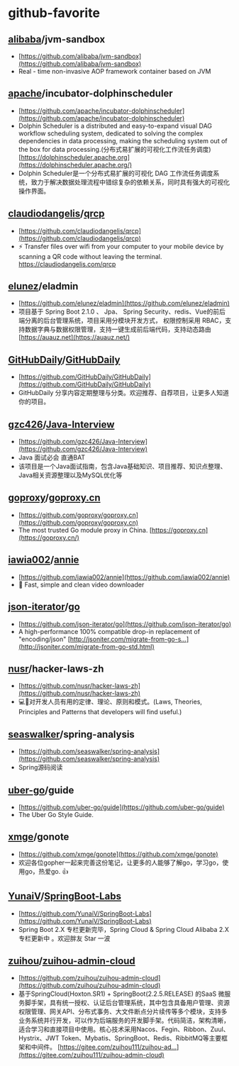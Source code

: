 # github-favorite

## [alibaba](https://github.com/alibaba)/**jvm-sandbox**

- [https://github.com/alibaba/jvm-sandbox](https://github.com/alibaba/jvm-sandbox)
- Real - time non-invasive AOP framework container based on JVM

## [apache](https://github.com/apache)/**incubator-dolphinscheduler**

- [https://github.com/apache/incubator-dolphinscheduler](https://github.com/apache/incubator-dolphinscheduler)
- Dolphin Scheduler is a distributed and easy-to-expand visual DAG workflow scheduling system, dedicated to solving the complex dependencies in data processing, making the scheduling system out of the box for data processing.(分布式易扩展的可视化工作流任务调度) [https://dolphinscheduler.apache.org](https://dolphinscheduler.apache.org/)
- Dolphin Scheduler是一个分布式易扩展的可视化 DAG 工作流任务调度系统，致力于解决数据处理流程中错综复杂的依赖关系，同时具有强大的可视化操作界面。

## [claudiodangelis](https://github.com/claudiodangelis)/**[qrcp](https://github.com/claudiodangelis/qrcp)**

- [https://github.com/claudiodangelis/qrcp](https://github.com/claudiodangelis/qrcp)
- ⚡ Transfer files over wifi from your computer to your mobile device by scanning a QR code without leaving the terminal. https://claudiodangelis.com/qrcp

## [elunez](https://github.com/elunez)/**eladmin**

- [https://github.com/elunez/eladmin](https://github.com/elunez/eladmin)
- 项目基于 Spring Boot 2.1.0 、 Jpa、 Spring Security、redis、Vue的前后端分离的后台管理系统，项目采用分模块开发方式， 权限控制采用 RBAC，支持数据字典与数据权限管理，支持一键生成前后端代码，支持动态路由 [https://auauz.net](https://auauz.net/)

## [GitHubDaily](https://github.com/GitHubDaily)/**[GitHubDaily](https://github.com/GitHubDaily/GitHubDaily)**

- [https://github.com/GitHubDaily/GitHubDaily](https://github.com/GitHubDaily/GitHubDaily)
-  GitHubDaily 分享内容定期整理与分类。欢迎推荐、自荐项目，让更多人知道你的项目。

## [gzc426](https://github.com/gzc426)/**[Java-Interview](https://github.com/gzc426/Java-Interview)**

- [https://github.com/gzc426/Java-Interview](https://github.com/gzc426/Java-Interview)
- Java 面试必会 直通BAT
- 该项目是一个Java面试指南，包含Java基础知识、项目推荐、知识点整理、Java相关资源整理以及MySQL优化等

## [goproxy](https://github.com/goproxy)/**[goproxy.cn](https://github.com/goproxy/goproxy.cn)**

- [https://github.com/goproxy/goproxy.cn](https://github.com/goproxy/goproxy.cn)
- The most trusted Go module proxy in China. [https://goproxy.cn](https://goproxy.cn/)

## [iawia002](https://github.com/iawia002)/**[annie](https://github.com/iawia002/annie)**

- [https://github.com/iawia002/annie](https://github.com/iawia002/annie)
- 👾 Fast, simple and clean video downloader

## [json-iterator](https://github.com/json-iterator)/**[go](https://github.com/json-iterator/go)**

- [https://github.com/json-iterator/go](https://github.com/json-iterator/go)
- A high-performance 100% compatible drop-in replacement of "encoding/json" [http://jsoniter.com/migrate-from-go-s…](http://jsoniter.com/migrate-from-go-std.html)

## [nusr](https://github.com/nusr)/**hacker-laws-zh**

- [https://github.com/nusr/hacker-laws-zh](https://github.com/nusr/hacker-laws-zh)
- 💻📖对开发人员有用的定律、理论、原则和模式。(Laws, Theories, Principles and Patterns that developers will find useful.)

## [seaswalker](https://github.com/seaswalker)/**spring-analysis**

- [https://github.com/seaswalker/spring-analysis](https://github.com/seaswalker/spring-analysis)
- Spring源码阅读

## [uber-go](https://github.com/uber-go)/**guide**

- [https://github.com/uber-go/guide](https://github.com/uber-go/guide)
- The Uber Go Style Guide.

## [xmge](https://github.com/xmge)/**gonote**

- [https://github.com/xmge/gonote](https://github.com/xmge/gonote)
- 欢迎各位gopher一起来完善这份笔记，让更多的人能够了解go，学习go，使用go，热爱go. 👍

## [YunaiV](https://github.com/YunaiV)/**[SpringBoot-Labs](https://github.com/YunaiV/SpringBoot-Labs)**

- [https://github.com/YunaiV/SpringBoot-Labs](https://github.com/YunaiV/SpringBoot-Labs)
- Spring Boot 2.X 专栏更新完毕，Spring Cloud & Spring Cloud Alibaba 2.X 专栏更新中 。欢迎胖友 Star 一波

## [zuihou](https://github.com/zuihou)/**[zuihou-admin-cloud](https://github.com/zuihou/zuihou-admin-cloud)**

- [https://github.com/zuihou/zuihou-admin-cloud](https://github.com/zuihou/zuihou-admin-cloud)
- 基于SpringCloud(Hoxton.SR1) + SpringBoot(2.2.5.RELEASE) 的SaaS 微服务脚手架，具有统一授权、认证后台管理系统，其中包含具备用户管理、资源权限管理、网关API、分布式事务、大文件断点分片续传等多个模块，支持多业务系统并行开发，可以作为后端服务的开发脚手架。代码简洁，架构清晰，适合学习和直接项目中使用。核心技术采用Nacos、Fegin、Ribbon、Zuul、Hystrix、JWT Token、Mybatis、SpringBoot、Redis、RibbitMQ等主要框架和中间件。 [https://gitee.com/zuihou111/zuihou-ad…](https://gitee.com/zuihou111/zuihou-admin-cloud)